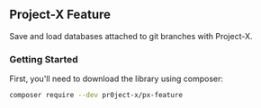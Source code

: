 ## Project-X Feature

Save and load databases attached to git branches with Project-X.

### Getting Started

First, you'll need to download the library using composer:

```bash
composer require --dev pr0ject-x/px-feature
```
